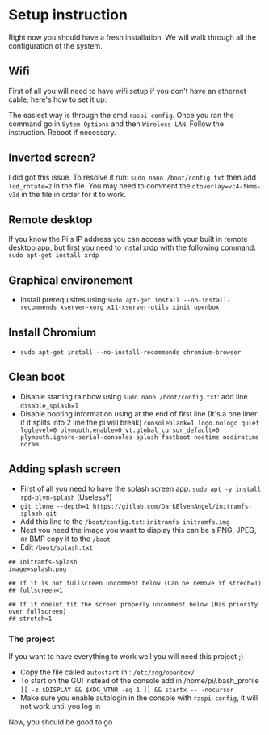 # Setup instruction

Right now you should have a fresh installation. We will walk through all the configuration of the system.

## Wifi

First of all you will need to have wifi setup if you don't have an ethernet cable, here's how to set it up:

The easiest way is through the cmd `raspi-config`.
Once you ran the command go in `Sytem Options` and then `Wireless LAN`.
Follow the instruction.
Reboot if necessary.

## Inverted screen?

I did got this issue. To resolve it run: `sudo nano /boot/config.txt` then add `lcd_rotate=2` in the file.
You may need to comment the `dtoverlay=vc4-fkms-v3d` in the file in order for it to work.

## Remote desktop

If you know the Pi's IP address you can access with your built in remote desktop app, but first you need to instal xrdp with the following command: 
`sudo apt-get install xrdp`

## Graphical environement

- Install prerequisites using:`sudo apt-get install --no-install-recommends xserver-xorg x11-xserver-utils xinit openbox`

## Install Chromium

- `sudo apt-get install --no-install-recommends chromium-browser`

## Clean boot
- Disable starting rainbow using `sudo nano /boot/config.txt`: add line `disable_splash=1`
- Disable booting information using at the end of first line (It's a one liner if it splits into 2 line the pi will break) `consoleblank=1 logo.nologo quiet loglevel=0 plymouth.enable=0 vt.global_cursor_default=0 plymouth.ignore-serial-consoles splash fastboot noatime nodiratime noram`

## Adding splash screen

- First of all you need to have the splash screen app: `sudo apt -y install rpd-plym-splash` (Useless?)
- `git clone --depth=1 https://gitlab.com/DarkElvenAngel/initramfs-splash.git`
- Add this line to the `/boot/config.txt`: `initramfs initramfs.img`
- Next you need the image you want to display this can be a PNG, JPEG, or BMP copy it to the `/boot` 
- Edit `/boot/splash.txt`
```
## Initramfs-Splash
image=splash.png

## If it is not fullscreen uncomment below (Can be remove if strech=1)
## fullscreen=1

## If it doesnt fit the screen properly uncomment below (Has priority over fullscreen)
## stretch=1
```

### The project

If you want to have everything to work well you will need this project ;)

- Copy the file called `autostart` in : `/etc/xdg/openbox/`
- To start on the GUI instead of the console add in /home/pi/.bash_profile `[[ -z $DISPLAY && $XDG_VTNR -eq 1 ]] && startx -- -nocursor`
- Make sure you enable autologin in the console with `raspi-config`, it will not work until you log in

Now, you should be good to go

